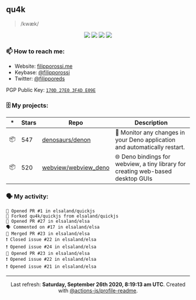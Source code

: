 ## qu4k

> /kwæk/

<p align="center">
  <img src="https://img.shields.io/badge/last%20major%20release-aug.%202000-important" />
  <img src="https://img.shields.io/badge/unminified%20size-6%20feet%206%20inches-informational" />
  <img src="https://img.shields.io/badge/vulnerabilities-high-critical" />
  <img src="https://img.shields.io/badge/code%20quality-A%20for%20effort-success" />
</p>

### 📫 How to reach me:

- Website: [filipporossi.me](https://filipporossi.me/)
- Keybase: [@filipporossi](https://keybase.io/filipporossi)
- Twitter: [@filipporeds](https://keybase.io/filipporeds)

PGP Public Key: [`170D 27E0 3F4D E09E`](https://keybase.io/filipporossi/pgp_keys.asc)

### 🗄 My projects:

|*|Stars|Repo|Description|
|---|---|---|---|
| 📦 | 547 | [denosaurs/denon](https://github.com/denosaurs/denon) | 👀 Monitor any changes in your Deno application and automatically restart. |
| 📦 | 520 | [webview/webview_deno](https://github.com/webview/webview_deno) | 🌐 Deno bindings for webview, a tiny library for creating web-based desktop GUIs |

### 🗣 My activity:

```
💪 Opened PR #1 in elsaland/quickjs
🍴 Forked qu4k/quickjs from elsaland/quickjs
💪 Opened PR #27 in elsaland/elsa
🗣 Commented on #17 in elsaland/elsa
🎉 Merged PR #23 in elsaland/elsa
❗️ Closed issue #22 in elsaland/elsa
❗️ Opened issue #24 in elsaland/elsa
💪 Opened PR #23 in elsaland/elsa
❗️ Opened issue #22 in elsaland/elsa
❗️ Opened issue #21 in elsaland/elsa
```

---

<p align="center">Last refresh: <b>Saturday, September 26th 2020, 8:19:13 am UTC</b>. Created with <a href=https://github.com/marketplace/actions/profile-readme>@actions-js/profile-readme</a>.</p>
